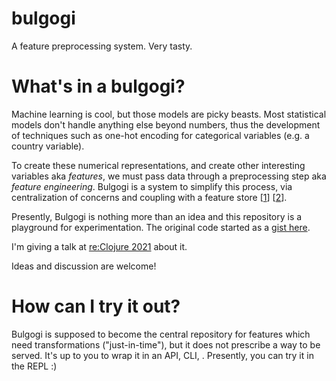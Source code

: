 # bulgogi
A feature preprocessing system. Very tasty.

# What's in a bulgogi?

Machine learning is cool, but those models are picky beasts.
Most statistical models don't handle anything else beyond numbers,
thus the development of techniques such as one-hot encoding for 
categorical variables (e.g. a country variable).

To create these numerical representations, and create other interesting
variables aka _features_, we must pass data through a preprocessing step
aka _feature engineering_.
Bulgogi is a system to simplify this process, via centralization of
concerns and coupling with a feature store [[1](https://www.tecton.ai/blog/what-is-a-feature-store/)]
[[2](https://medium.com/p/402ade0743b)].

Presently, Bulgogi is nothing more than an idea and this repository is a
playground for experimentation.
The original code started as a [gist here](https://gist.github.com/jcpsantiago/320e3665a9bd749fc25ede0341c6323c).

I'm giving a talk at [re:Clojure 2021](http://www.reclojure.org/#schedule) about it.

Ideas and discussion are welcome!

# How can I try it out?

Bulgogi is supposed to become the central repository for features
which need transformations ("just-in-time"), but it does not prescribe
a way to be served.
It's up to you to wrap it in an API, CLI, <add your preferred interface>.
Presently, you can try it in the REPL :)

